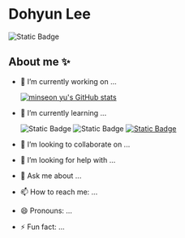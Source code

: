 # Dohyun Lee

![Static Badge](https://img.shields.io/badge/GitHub-%23181717?style=plastic&logo=GitHub&logoColor=ffffff&link=https%3A%2F%2Fgithub.com%2Fehtm01)

## About me ✨

- 🔭 I’m currently working on ...

  [![minseon yu's GitHub stats](https://github-readme-stats.vercel.app/api?username=ehtm01)](https://github.com/ehtm01/github-readme-stats)

- 🌱 I’m currently learning ...

  ![Static Badge](https://img.shields.io/badge/Python-%233776AB?style=plastic&logo=Python&logoColor=ffffff) ![Static Badge](https://img.shields.io/badge/mattermost-%230058CC?style=plastic&logo=mattermost&logoColor=ffffff) [![Static Badge](https://img.shields.io/badge/GitHub-%23181717?style=plastic&logo=GitHub&logoColor=ffffff)](https://github.com/Fehtm01)



- 👯 I’m looking to collaborate on ...
- 🤔 I’m looking for help with ...
- 💬 Ask me about ...
- 📫 How to reach me: ...

  
- 😄 Pronouns: ...
- ⚡ Fun fact: ...

